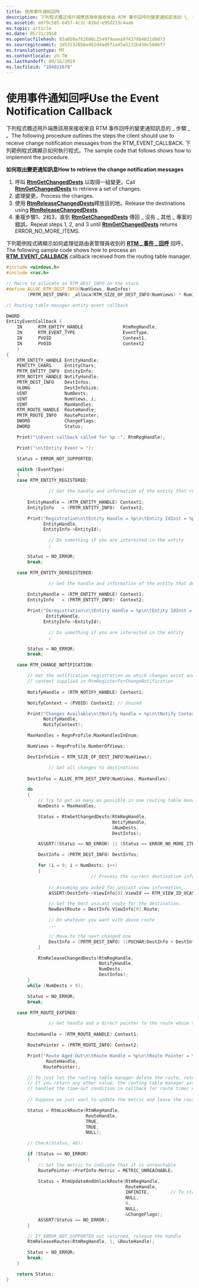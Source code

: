 ```yaml
---
title: 使用事件通知回呼
description: 下列程式概述用戶端應該用來接收來自 RTM 事件回呼的變更通知訊息的 \_ 步驟 \_ 。 下列範例程式碼顯示如何執行程式。
ms.assetid: e079c585-6457-4c2c-82bd-e95d233c4aa6
ms.topic: article
ms.date: 05/31/2018
ms.openlocfilehash: 85a650a762600c254979aaea974379b4021d0d73
ms.sourcegitcommit: 2d531328b6ed82d4ad971a45a5131b430c5866f7
ms.translationtype: MT
ms.contentlocale: zh-TW
ms.lasthandoff: 09/16/2019
ms.locfileid: "104021670"
---
```

# <a name="use-the-event-notification-callback"></a><span data-ttu-id="30dd4-104">使用事件通知回呼</span><span class="sxs-lookup"><span data-stu-id="30dd4-104">Use the Event Notification Callback</span></span>

<span data-ttu-id="30dd4-105">下列程式概述用戶端應該用來接收來自 RTM 事件回呼的變更通知訊息的 \_ 步驟 \_ 。</span><span class="sxs-lookup"><span data-stu-id="30dd4-105">The following procedure outlines the steps the client should use to receive change notification messages from the RTM\_EVENT\_CALLBACK.</span></span> <span data-ttu-id="30dd4-106">下列範例程式碼顯示如何執行程式。</span><span class="sxs-lookup"><span data-stu-id="30dd4-106">The sample code that follows shows how to implement the procedure.</span></span>

<span data-ttu-id="30dd4-107">**如何取出變更通知訊息**</span><span class="sxs-lookup"><span data-stu-id="30dd4-107">**How to retrieve the change notification messages**</span></span>

1.  <span data-ttu-id="30dd4-108">呼叫 [**RtmGetChangedDests**](/windows/desktop/api/Rtmv2/nf-rtmv2-rtmgetchangeddests) 以取得一組變更。</span><span class="sxs-lookup"><span data-stu-id="30dd4-108">Call [**RtmGetChangedDests**](/windows/desktop/api/Rtmv2/nf-rtmv2-rtmgetchangeddests) to retrieve a set of changes.</span></span>
2.  <span data-ttu-id="30dd4-109">處理變更。</span><span class="sxs-lookup"><span data-stu-id="30dd4-109">Process the changes.</span></span>
3.  <span data-ttu-id="30dd4-110">使用 [**RtmReleaseChangedDests**](/windows/desktop/api/Rtmv2/nf-rtmv2-rtmreleasechangeddests)釋放目的地。</span><span class="sxs-lookup"><span data-stu-id="30dd4-110">Release the destinations using [**RtmReleaseChangedDests**](/windows/desktop/api/Rtmv2/nf-rtmv2-rtmreleasechangeddests).</span></span>
4.  <span data-ttu-id="30dd4-111">重複步驟1、2和3，直到 [**RtmGetChangedDests**](/windows/desktop/api/Rtmv2/nf-rtmv2-rtmgetchangeddests) 傳回 \_ 沒有 \_ 其他 \_ 專案的錯誤。</span><span class="sxs-lookup"><span data-stu-id="30dd4-111">Repeat steps 1, 2, and 3 until [**RtmGetChangedDests**](/windows/desktop/api/Rtmv2/nf-rtmv2-rtmgetchangeddests) returns ERROR\_NO\_MORE\_ITEMS.</span></span>

<span data-ttu-id="30dd4-112">下列範例程式碼顯示如何處理從路由表管理員收到的 [**RTM \_ 事件 \_ 回呼**](/windows/win32/api/rtmv2/nc-rtmv2-_event_callback) 回呼。</span><span class="sxs-lookup"><span data-stu-id="30dd4-112">The following sample code shows how to process an [**RTM\_EVENT\_CALLBACK**](/windows/win32/api/rtmv2/nc-rtmv2-_event_callback) callback received from the routing table manager.</span></span>


```C++
#include <windows.h>
#include <ras.h>

// Macro to allocate an RTM_DEST_INFO on the stack
#define ALLOC_RTM_DEST_INFO(NumViews, NumInfos)
        (PRTM_DEST_INFO) _alloca(RTM_SIZE_OF_DEST_INFO(NumViews) * NumInfos)

// Routing table manager entity event callback

DWORD
EntityEventCallback (
    IN      RTM_ENTITY_HANDLE               RtmRegHandle,
    IN      RTM_EVENT_TYPE                  EventType,
    IN      PVOID                           Context1,
    IN      PVOID                           Context2
    )
{
    RTM_ENTITY_HANDLE EntityHandle;
    PENTITY_CHARS     EntityChars;
    PRTM_ENTITY_INFO  EntityInfo;
    RTM_NOTIFY_HANDLE NotifyHandle;
    PRTM_DEST_INFO    DestInfos;
    ULONG             DestInfoSize;
    UINT              NumDests;
    UINT              NumViews, i;
    UINT              MaxHandles;
    RTM_ROUTE_HANDLE  RouteHandle;
    PRTM_ROUTE_INFO   RoutePointer;
    DWORD             ChangeFlags;
    DWORD             Status;

    Print("\nEvent callback called for %p :", RtmRegHandle);

    Print("\n\tEntity Event = ");

    Status = ERROR_NOT_SUPPORTED;

    switch (EventType)
    {
    case RTM_ENTITY_REGISTERED:

                // Get the handle and information of the entity that registered
        
        EntityHandle = (RTM_ENTITY_HANDLE) Context1;
        EntityInfo   = (PRTM_ENTITY_INFO)  Context2;

        Print("Registration\n\tEntity Handle = %p\n\tEntity IdInst = %p\n\n",
              EntityHandle,
              EntityInfo->EntityId);

                // Do something if you are interested in the entity
                ;

        Status = NO_ERROR;
        break;

    case RTM_ENTITY_DEREGISTERED:

                // Get the handle and information of the entity that deregistered
        
        EntityHandle = (RTM_ENTITY_HANDLE) Context1;
        EntityInfo   = (PRTM_ENTITY_INFO)  Context2;

        Print("Deregistration\n\tEntity Handle = %p\n\tEntity IdInst = %p\n\n",
               EntityHandle,
              EntityInfo->EntityId);

                // Do something if you are interested in the entity
                ;

        Status = NO_ERROR;
        break;

    case RTM_CHANGE_NOTIFICATION:

        // Get the notification registration on which changes exist and
        // context supplied in RtmRegisterForChangeNotification
        
        NotifyHandle = (RTM_NOTIFY_HANDLE) Context1;

        NotifyContext = (PVOID) Context2; // Unused

        Print("Changes Available\n\tNotify Handle = %p\n\tNotify Context = %p\n\n",
              NotifyHandle,
              NotifyContext);

        MaxHandles = RegnProfile.MaxHandlesInEnum;

        NumViews = RegnProfile.NumberOfViews;

        DestInfoSize = RTM_SIZE_OF_DEST_INFO(NumViews);

                // Get all changes to destinations
        
        DestInfos = ALLOC_RTM_DEST_INFO(NumViews, MaxHandles);

        do
        {
            // Try to get as many as possible in one routing table managercall
            NumDests = MaxHandles;

            Status = RtmGetChangedDests(RtmRegHandle,
                                        NotifyHandle,
                                        &NumDests,
                                        DestInfos);

            ASSERT((Status == NO_ERROR) || (Status == ERROR_NO_MORE_ITEMS));

            DestInfo = (PRTM_DEST_INFO) DestInfos;

            for (i = 0; i < NumDests; i++)
            {
                                // Process the current destination information
                
                // Assuming you asked for unicast view information,
                ASSERT(DestInfo->ViewInfo[0].ViewId == RTM_VIEW_ID_UCAST);

                // Get the best unicast route for the destination.
                NewBestRoute = DestInfo.ViewInfo[0].Route;

                // Do whatever you want with above route
                ...

                // Move to the next changed one
                DestInfo = (PRTM_DEST_INFO) ((PUCHAR)DestInfo + DestInfoSize);
            }

            RtmReleaseChangedDests(RtmRegHandle,
                                   NotifyHandle,
                                   NumDests,
                                   DestInfos);
        }
        while (NumDests > 0);

        Status = NO_ERROR;
        break;

    case RTM_ROUTE_EXPIRED:

                // Get handle and a direct pointer to the route whose timer expired
        
        RouteHandle = (RTM_ROUTE_HANDLE) Context1;

        RoutePointer = (PRTM_ROUTE_INFO) Context2;

        Print("Route Aged Out\n\tRoute Handle = %p\n\tRoute Pointer = %p\n\n",
               RouteHandle,
              RoutePointer);

        // To just let the routing table manager delete the route, return ERROR_NOT_SUPPORTED
        // If you return any other value, the routing table manager assumes that you have
        // handled the time-out condition in callback for route timer expiration
        
        // Suppose we just want to update the metric and leave the route 

        Status = RtmLockRoute(RtmRegHandle,
                              RouteHandle,
                              TRUE,
                              TRUE,
                              NULL);

        // Check(Status, 46);

        if (Status == NO_ERROR)
        {
            // Set the metric to indicate that it is unreachable
            RoutePointer->PrefInfo.Metric = METRIC_UNREACHABLE;

            Status = RtmUpdateAndUnlockRoute(RtmRegHandle,
                                             RouteHandle,
                                             INFINITE,        // To stay forever
                                             NULL,
                                             0,
                                             NULL,
                                             &ChangeFlags);
            ASSERT(Status == NO_ERROR);
        }

        // If ERROR_NOT_SUPPORTED not returned, release the handle
        RtmReleaseRoutes(RtmRegHandle, 1, &RouteHandle);

        Status = NO_ERROR;
        break;
    }

    return Status;
}
```



 

 




